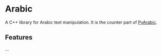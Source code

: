# Arabic
A C++ library for Arabic text manipulation. It is the counter part of [PyArabic](https://pypi.org/project/PyArabic/).

## Features
...
